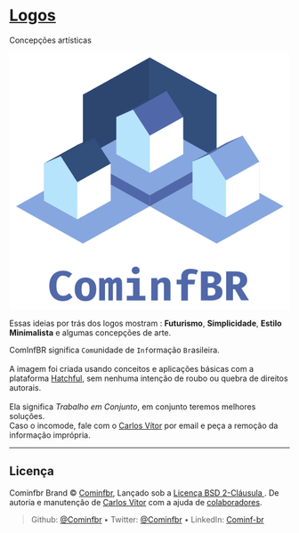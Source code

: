 # [Logos](https://github.com/Cominfbr/Logos)

Concepções artísticas

<a href="https://github.com/cominfbr"><img align='center' src="https://github.com/Cominfbr/Logos/blob/Master/logo_transparent.png"></a>
<br>
<br>Essas ideias por trás dos logos mostram : **Futurismo**, **Simplicidade**, **Estilo Minimalista** e algumas concepções de arte. 

ComInfBR significa ```Com```unidade de ```Inf```ormação ```Br```asileira. <br> 
<br>A imagem foi criada usando conceitos e aplicações básicas com a plataforma [Hatchful](https://hatchful.shopify.com/business-services-logo-maker), sem nenhuma intenção de roubo ou quebra de direitos autorais.<br> 
<br>Ela significa *Trabalho em Conjunto*, em conjunto teremos melhores soluções.<br>
Caso o incomode, fale com o [Carlos Vítor](mailto:contatos.carlosv@gmail.com) por email e peça a remoção da informação imprópria.

---
## Licença

Cominfbr Brand © <a href="https://cominfbr.cf/">Cominfbr</a>, Lançado sob a <a href="https://github.com/Cominfbr/marca/blob/master/LICENSE"> Licença BSD 2-Cláusula </a>. De autoria e manutenção de <a href="https://github.com/carlosvitr">Carlos Vítor</a> com a ajuda de <a href="https://github.com/Cominfbr/marca/pulse">colaboradores</a>.
> Github: <a href="github.com/cominfbr">@Cominfbr</a> • Twitter: <a href="twitter.com/cominfbr">@Cominfbr</a> • LinkedIn: <a href="linkedin.com/company/cominfbr">Cominf-br</a>
